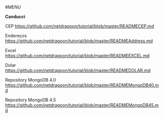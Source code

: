 #MENU

__Canducci__

CEP https://github.com/netdragoon/tutorial/blob/master/READMECEP.md

Endereços https://github.com/netdragoon/tutorial/blob/master/READMEAddress.md

Excel https://github.com/netdragoon/tutorial/blob/master/READMEEXCEL.md

Dolar https://github.com/netdragoon/tutorial/blob/master/READMEDOLAR.md

Repository MongoDB 4.0 https://github.com/netdragoon/tutorial/blob/master/READMEMongoDB40.md

Repository MongoDB 4.5 https://github.com/netdragoon/tutorial/blob/master/READMEMongoDB45.md